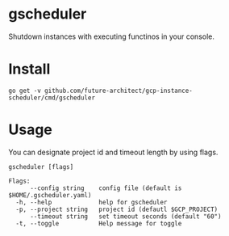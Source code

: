 gscheduler
====

Shutdown instances with executing functinos in your console.

# Install

`go get -v github.com/future-architect/gcp-instance-scheduler/cmd/gscheduler`

# Usage

You can designate project id and timeout length by using flags.

```
gscheduler [flags]

Flags:
      --config string    config file (default is $HOME/.gscheduler.yaml)
  -h, --help             help for gscheduler
  -p, --project string   project id (defautl $GCP_PROJECT)
      --timeout string   set timeout seconds (default "60")
  -t, --toggle           Help message for toggle
```